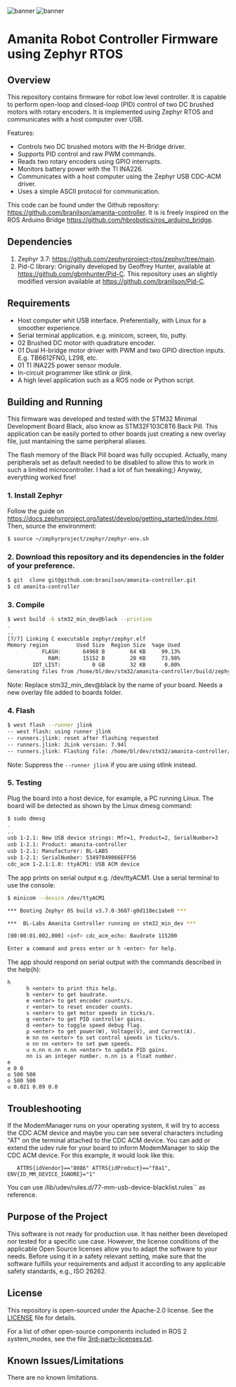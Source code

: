 ![banner](.images/Zephyr_color-13.webp#gh-dark-mode-only)
![banner](.images/STM32F103C8T6_Black_Pill-1.jpg#gh-light-mode-only)

# Amanita Robot Controller Firmware using Zephyr RTOS

## Overview

This repository contains firmware for robot low level controller. It is capable to perform open-loop and closed-loop (PID) control of two DC brushed motors with rotary encoders. It is implemented using Zephyr RTOS and communicates with a host computer over USB.

Features:
- Controls two DC brushed motors with the H-Bridge driver.
- Supports PID control and raw PWM commands.
- Reads two rotary encoders using GPIO interrupts.
- Monitors battery power with the TI INA226.
- Communicates with a host computer using the Zephyr USB CDC-ACM driver.
- Uses a simple ASCII protocol for communication.

This code can be found under the Github repository: <https://github.com/branilson/amanita-controller>. It is is freely inspired on the ROS Arduino Bridge <https://github.com/hbrobotics/ros_arduino_bridge>.

## Dependencies

1. Zephyr 3.7: <https://github.com/zephyrproject-rtos/zephyr/tree/main>.
2. Pid-C library: Originally developed by Geoffrey Hunter, available at <https://github.com/gbmhunter/Pid-C>. This repository uses an slightly modified version available at <https://github.com/branilson/Pid-C>.

## Requirements

* Host computer whit USB interface. Preferentially, with Linux for a smoother experience.
* Serial terminal application. e.g. minicom, screen, tio, putty.
* 02 Brushed DC motor with quadrature encoder.
* 01 Dual H-bridge motor driver with PWM and two GPIO direction inputs. E.g. TB6612FNG, L298, etc.
* 01 TI INA225 power sensor module.
* In-circuit programmer like stlink or jlink.
* A high level application such as a ROS node or Python script.

## Building and Running

This firmware was developed and tested with the STM32 Minimal Development Board Black, also know as STM32F103C8T6 Back Pill. This application can be easily ported to other boards just creating a new overlay file, just mantaining the same peripheral aliases.

The flash memory of the Black Pill board was fully occupied. Actually, many peripherals set as default needed to be disabled to allow this to work in such a limited microcontroller. I had a lot of fun tweaking;) Anyway, everything worked fine!

### 1. Install Zephyr

Follow the guide on <https://docs.zephyrproject.org/latest/develop/getting_started/index.html>. Then, source the environment:

```bash
$ source ~/zephyrproject/zephyr/zephyr-env.sh
```

### 2. Download this repository and its dependencies in the folder of your preference.
```bash
$ git  clone git@github.com:branilson/amanita-controller.git
$ cd amanita-controller
```
### 3. Compile

```bash
$ west build -b stm32_min_dev@black --pristine
.
..
[7/7] Linking C executable zephyr/zephyr.elf
Memory region         Used Size  Region Size  %age Used
           FLASH:       64968 B        64 KB     99.13%
             RAM:       15152 B        20 KB     73.98%
        IDT_LIST:          0 GB        32 KB      0.00%
Generating files from /home/bl/dev/stm32/amanita-controller/build/zephyr/zephyr.elf for board: stm32_min_dev
```
Note: Replace stm32_min_dev@black by the name of your board. Needs a new overlay file added to boards folder.

### 4. Flash

```bash
$ west flash --runner jlink
-- west flash: using runner jlink
-- runners.jlink: reset after flashing requested
-- runners.jlink: JLink version: 7.94l
-- runners.jlink: Flashing file: /home/bl/dev/stm32/amanita-controller/build/zephyr/zephyr.hex
```
Note: Suppress the ```--runner jlink``` if you are using stlink instead.

### 5. Testing

Plug the board into a host device, for example, a PC running Linux.
The board will be detected as shown by the Linux dmesg command:

```bash
$ sudo dmesg
.
..
usb 1-2.1: New USB device strings: Mfr=1, Product=2, SerialNumber=3
usb 1-2.1: Product: amanita-controller
usb 1-2.1: Manufacturer: BL-LABS
usb 1-2.1: SerialNumber: 53497849066EFF56
cdc_acm 1-2.1:1.0: ttyACM1: USB ACM device
```
The app prints on serial output e.g. /dev/ttyACM1. Use a serial terminal to use the console:

```bash
$ minicom --device /dev/ttyACM1

*** Booting Zephyr OS build v3.7.0-3607-g0d118ec1abe0 ***

***  BL-Labs Amanita Controller running on stm32_min_dev ***

[00:00:01.002,000] <inf> cdc_acm_echo: Baudrate 115200

Enter a command and press enter or h <enter> for help.
```

The app should respond on serial output with the commands described in the help(h):
```
h
      h <enter> to print this help.
      b <enter> to get baudrate.
      e <enter> to get encoder counts/s.
      r <enter> to reset encoder counts.
      s <enter> to get motor speeds in ticks/s.
      g <enter> to get PID controller gains.
      d <enter> to toggle speed debug flag.
      p <enter> to get power(W), Voltage(V), and Current(A).
      m nn nn <enter> to set control speeds in ticks/s.
      o nn nn <enter> to set pwm speeds.
      u n.nn n.nn n.nn <enter> to update PID gains.
      nn is an integer number. n.nn is a float number.
e
e 0 0
o 500 500
o 500 500
u 0.021 0.09 0.0
```

## Troubleshooting

If the ModemManager runs on your operating system, it will try
to access the CDC ACM device and maybe you can see several characters
including "AT" on the terminal attached to the CDC ACM device.
You can add or extend the udev rule for your board to inform
ModemManager to skip the CDC ACM device.
For this example, it would look like this:

```
   ATTRS{idVendor}=="8086" ATTRS{idProduct}=="f8a1", ENV{ID_MM_DEVICE_IGNORE}="1"
```
You can use /lib/udev/rules.d/77-mm-usb-device-blacklist.rules`` as reference.

## Purpose of the Project

This software is not ready for production use. It has neither been developed nor
tested for a specific use case. However, the license conditions of the
applicable Open Source licenses allow you to adapt the software to your needs.
Before using it in a safety relevant setting, make sure that the software
fulfills your requirements and adjust it according to any applicable safety
standards, e.g., ISO 26262.

## License

This repository is open-sourced under the Apache-2.0 license. See the [LICENSE](LICENSE) file for details.

For a list of other open-source components included in ROS 2 system_modes,
see the file [3rd-party-licenses.txt](3rd-party-licenses.txt).

## Known Issues/Limitations

There are no known limitations.